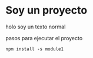 # Soy un proyecto

holo soy un texto normal

pasos para ejecutar el proyecto

```
npm install -s module1
```
